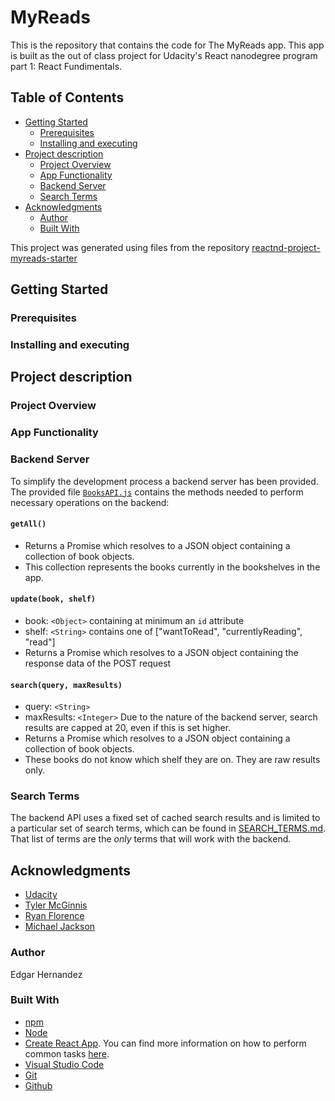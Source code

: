 # MyReads

This is the repository that contains the code for The MyReads app. This app is built as the out of class project for Udacity's React nanodegree program part 1: React Fundimentals.

## Table of Contents

- [Getting Started](#getting-started)
  - [Prerequisites](#prerequisites)
  - [Installing and executing](#installing-and-executing)
- [Project description](#project-description)
  - [Project Overview](#project-overview)
  - [App Functionality](#app-functionality)
  - [Backend Server](#backend-server)
  - [Search Terms](#search-terms)
- [Acknowledgments](#acknowledgments)
  - [Author](#author)
  - [Built With](#built-with)

This project was generated using files from the repository [reactnd-project-myreads-starter](https://github.com/udacity/reactnd-project-myreads-starter)

## Getting Started

### Prerequisites

### Installing and executing

## Project description

### Project Overview

### App Functionality

### Backend Server

To simplify the development process a backend server has been provided. The provided file [`BooksAPI.js`](src/BooksAPI.js) contains the methods needed to perform necessary operations on the backend:

#### `getAll()`
* Returns a Promise which resolves to a JSON object containing a collection of book objects.
* This collection represents the books currently in the bookshelves in the app.

#### `update(book, shelf)`
* book: `<Object>` containing at minimum an `id` attribute
* shelf: `<String>` contains one of ["wantToRead", "currentlyReading", "read"]  
* Returns a Promise which resolves to a JSON object containing the response data of the POST request

#### `search(query, maxResults)`
* query: `<String>`
* maxResults: `<Integer>` Due to the nature of the backend server, search results are capped at 20, even if this is set higher.
* Returns a Promise which resolves to a JSON object containing a collection of book objects.
* These books do not know which shelf they are on. They are raw results only.

### Search Terms
The backend API uses a fixed set of cached search results and is limited to a particular set of search terms, which can be found in [SEARCH_TERMS.md](SEARCH_TERMS.md). That list of terms are the _only_ terms that will work with the backend.

## Acknowledgments

* [Udacity](https://www.udacity.com/)
* [Tyler McGinnis](https://twitter.com/tylermcginnis33)
* [Ryan Florence](https://twitter.com/ryanflorence)
* [Michael Jackson](https://twitter.com/mjackson)

### Author

Edgar Hernandez


### Built With

* [npm](https://www.npmjs.com/)
* [Node](https://nodejs.org/en/)
* [Create React App](https://github.com/facebookincubator/create-react-app). You can find more information on how to perform common tasks [here](https://github.com/facebookincubator/create-react-app/blob/master/packages/react-scripts/template/README.md).
* [Visual Studio Code](https://code.visualstudio.com/)
* [Git](https://git-scm.com/)
* [Github](https://github.com/)
